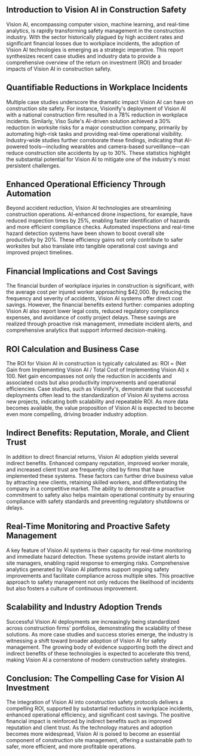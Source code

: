 ## Introduction to Vision AI in Construction Safety
Vision AI, encompassing computer vision, machine learning, and real-time analytics, is rapidly transforming safety management in the construction industry. With the sector historically plagued by high accident rates and significant financial losses due to workplace incidents, the adoption of Vision AI technologies is emerging as a strategic imperative. This report synthesizes recent case studies and industry data to provide a comprehensive overview of the return on investment (ROI) and broader impacts of Vision AI in construction safety.

## Quantifiable Reductions in Workplace Incidents
Multiple case studies underscore the dramatic impact Vision AI can have on construction site safety. For instance, Visionify's deployment of Vision AI with a national construction firm resulted in a 78% reduction in workplace incidents. Similarly, Viso Suite's AI-driven solution achieved a 30% reduction in worksite risks for a major construction company, primarily by automating high-risk tasks and providing real-time operational visibility. Industry-wide studies further corroborate these findings, indicating that AI-powered tools—including wearables and camera-based surveillance—can reduce construction site accidents by up to 30%. These statistics highlight the substantial potential for Vision AI to mitigate one of the industry's most persistent challenges.

## Enhanced Operational Efficiency Through Automation
Beyond accident reduction, Vision AI technologies are streamlining construction operations. AI-enhanced drone inspections, for example, have reduced inspection times by 25%, enabling faster identification of hazards and more efficient compliance checks. Automated inspections and real-time hazard detection systems have been shown to boost overall site productivity by 20%. These efficiency gains not only contribute to safer worksites but also translate into tangible operational cost savings and improved project timelines.

## Financial Implications and Cost Savings
The financial burden of workplace injuries in construction is significant, with the average cost per injured worker approaching $42,000. By reducing the frequency and severity of accidents, Vision AI systems offer direct cost savings. However, the financial benefits extend further: companies adopting Vision AI also report lower legal costs, reduced regulatory compliance expenses, and avoidance of costly project delays. These savings are realized through proactive risk management, immediate incident alerts, and comprehensive analytics that support informed decision-making.

## ROI Calculation and Business Case
The ROI for Vision AI in construction is typically calculated as: ROI = (Net Gain from Implementing Vision AI / Total Cost of Implementing Vision AI) x 100. Net gain encompasses not only the reduction in accidents and associated costs but also productivity improvements and operational efficiencies. Case studies, such as Visionify's, demonstrate that successful deployments often lead to the standardization of Vision AI systems across new projects, indicating both scalability and repeatable ROI. As more data becomes available, the value proposition of Vision AI is expected to become even more compelling, driving broader industry adoption.

## Indirect Benefits: Reputation, Morale, and Client Trust
In addition to direct financial returns, Vision AI adoption yields several indirect benefits. Enhanced company reputation, improved worker morale, and increased client trust are frequently cited by firms that have implemented these systems. These factors can further drive business value by attracting new clients, retaining skilled workers, and differentiating the company in a competitive market. The ability to demonstrate a proactive commitment to safety also helps maintain operational continuity by ensuring compliance with safety standards and preventing regulatory shutdowns or delays.

## Real-Time Monitoring and Proactive Safety Management
A key feature of Vision AI systems is their capacity for real-time monitoring and immediate hazard detection. These systems provide instant alerts to site managers, enabling rapid response to emerging risks. Comprehensive analytics generated by Vision AI platforms support ongoing safety improvements and facilitate compliance across multiple sites. This proactive approach to safety management not only reduces the likelihood of incidents but also fosters a culture of continuous improvement.

## Scalability and Industry Adoption Trends
Successful Vision AI deployments are increasingly being standardized across construction firms' portfolios, demonstrating the scalability of these solutions. As more case studies and success stories emerge, the industry is witnessing a shift toward broader adoption of Vision AI for safety management. The growing body of evidence supporting both the direct and indirect benefits of these technologies is expected to accelerate this trend, making Vision AI a cornerstone of modern construction safety strategies.

## Conclusion: The Compelling Case for Vision AI Investment
The integration of Vision AI into construction safety protocols delivers a compelling ROI, supported by substantial reductions in workplace incidents, enhanced operational efficiency, and significant cost savings. The positive financial impact is reinforced by indirect benefits such as improved reputation and client trust. As the technology matures and adoption becomes more widespread, Vision AI is poised to become an essential component of construction site management, offering a sustainable path to safer, more efficient, and more profitable operations.